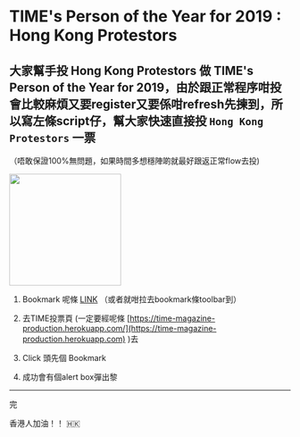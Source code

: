 # TIME's Person of the Year for 2019 : Hong Kong Protestors

## 大家幫手投 Hong Kong Protestors 做 TIME's Person of the Year for 2019，由於跟正常程序咁投會比較麻煩又要register又要係咁refresh先揀到，所以寫左條script仔，幫大家快速直接投 `Hong Kong Protestors` 一票 
（唔敢保證100%無問題，如果時間多想穩陣啲就最好跟返正常flow去投)

<img src="https://scontent-hkg3-2.xx.fbcdn.net/v/t1.0-9/75550426_953433055025315_8466231089969496064_o.jpg?_nc_cat=1&_nc_oc=AQnLhPyAc8EGRoh1KyZzFnhg3kEFbz9rCZGZioMAwtxw2m31daFZe8MgFIpnxCqFF_o&_nc_ht=scontent-hkg3-2.xx&oh=faed1cee0e37e9251785c22bf902626b&oe=5E860DD2" width="200">

1. Bookmark 呢條
<a href="javascript: (function () {    const t = new XMLHttpRequest;    t.open(&quot;POST&quot;, &quot;https://time-magazine-production.herokuapp.com/api/vote&quot;), t.setRequestHeader(&quot;Content-Type&quot;, &quot;application/json&quot;), t.onload = function () {        200 === t.status ? alert(&quot;%E6%88%90%E5%8A%9F\n%E5%85%89%E5%BE%A9%E9%A6%99%E6%B8%AF%EF%BC%8C%E6%99%82%E4%BB%A3%E9%9D%A9%E5%91%BD&quot;) : alert(&quot;%E9%8C%AF%E8%AA%A4&quot;)    }, t.send(JSON.stringify({        person_id: &quot;54&quot;,        result: !0,        fingerprint: (t => {            const e = `; ${document.cookie}`.split(`; ${t}=`);            if (2 === e.length) return e.pop().split(&quot;;&quot;).shift()        })(&quot;fingerprint&quot;),        email: &quot;false&quot;    }))}());" add_date="1530821604">LINK</a> （或者就咁拉去bookmark條toolbar到）

2. 去TIME投票頁 (一定要經呢條 [https://time-magazine-production.herokuapp.com/](https://time-magazine-production.herokuapp.com) )去

3. Click 頭先個 Bookmark

4. 成功會有個alert box彈出黎

---
完

香港人加油！！ 🇭🇰